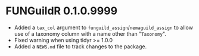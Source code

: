 # FUNGuildR 0.1.0.9999

* Added a `tax_col` argument to `funguild_assign`/`nemaguild_assign` to allow
  use of a taxonomy column with a name other than "`Taxonomy`".
* Fixed warning when using tidyr >= 1.0.0
* Added a `NEWS.md` file to track changes to the package.
